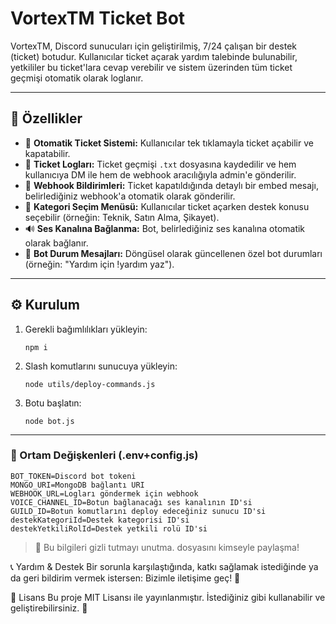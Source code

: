 # VortexTM Ticket Bot

VortexTM, Discord sunucuları için geliştirilmiş, 7/24 çalışan bir destek (ticket) botudur. Kullanıcılar ticket açarak yardım talebinde bulunabilir, yetkililer bu ticket'lara cevap verebilir ve sistem üzerinden tüm ticket geçmişi otomatik olarak loglanır.

---

## 🚀 Özellikler

- 🎫 **Otomatik Ticket Sistemi:** Kullanıcılar tek tıklamayla ticket açabilir ve kapatabilir.
- 📁 **Ticket Logları:** Ticket geçmişi `.txt` dosyasına kaydedilir ve hem kullanıcıya DM ile hem de webhook aracılığıyla admin'e gönderilir.
- 📡 **Webhook Bildirimleri:** Ticket kapatıldığında detaylı bir embed mesajı, belirlediğiniz webhook'a otomatik olarak gönderilir.
- 📂 **Kategori Seçim Menüsü:** Kullanıcılar ticket açarken destek konusu seçebilir (örneğin: Teknik, Satın Alma, Şikayet).
- 🔊 **Ses Kanalına Bağlanma:** Bot, belirlediğiniz ses kanalına otomatik olarak bağlanır.
- 👀 **Bot Durum Mesajları:** Döngüsel olarak güncellenen özel bot durumları (örneğin: "Yardım için !yardım yaz").

---

## ⚙️ Kurulum

1. Gerekli bağımlılıkları yükleyin:
   ```
   npm i
   ```
2. Slash komutlarını sunucuya yükleyin:
   ```
   node utils/deploy-commands.js
   ```
3. Botu başlatın:
   ```
   node bot.js
   ```
---

### 📄 Ortam Değişkenleri (.env+config.js)

```
BOT_TOKEN=Discord bot tokeni
MONGO_URI=MongoDB bağlantı URI
WEBHOOK_URL=Logları göndermek için webhook
VOICE_CHANNEL_ID=Botun bağlanacağı ses kanalının ID'si
GUILD_ID=Botun komutlarını deploy edeceğiniz sunucu ID'si
destekKategoriId=Destek kategorisi ID'si
destekYetkiliRolId=Destek yetkili rolü ID'si
```
> 🔐 Bu bilgileri gizli tutmayı unutma.  dosyasını kimseyle paylaşma!

📞 Yardım & Destek
Bir sorunla karşılaştığında, katkı sağlamak istediğinde ya da geri bildirim vermek istersen:
Bizimle iletişime geç! 💬

🧠 Lisans
Bu proje MIT Lisansı ile yayınlanmıştır.
İstediğiniz gibi kullanabilir ve geliştirebilirsiniz. 🙌

